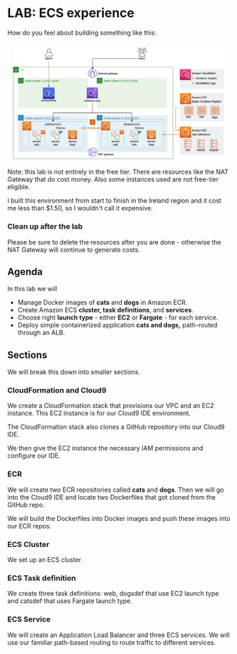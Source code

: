 # LAB: ECS experience

How do you feel about building something like this:

![](<../../../../.gitbook/assets/image (456).png>)

Note: this lab is not entirely in the free tier. There are resources like the NAT Gateway that do cost money. Also some instances used are not free-tier eligible.

I built this environment from start to finish in the Ireland region and it cost me less than $1.50, so I wouldn't call it expensive.&#x20;

### Clean up after the lab&#x20;

Please be sure to delete the resources after you are done - otherwise the NAT Gateway will continue to generate costs.&#x20;

## Agenda

In this lab we will&#x20;

* Manage Docker images of **cats** and **dogs** in Amazon ECR.
* Create Amazon ECS **cluster, task definitions**, and **services**.
* Choose right **launch type** - either **EC2** or **Fargate** - for each service.
* Deploy simple containerized application **cats and dogs,** path-routed through an ALB.

## Sections

We will break this down into smaller sections.

### CloudFormation and Cloud9

We create a CloudFormation stack that provisions our VPC and an EC2 instance. This EC2 instance is for our Cloud9 IDE environment.&#x20;

The CloudFormation stack also clones a GitHub repository into our Cloud9 IDE.

We then give the EC2 instance the necessary IAM permissions and configure our IDE.

### ECR

We will create two ECR repositories called **cats** and **dogs**. Then we will go into the Cloud9 IDE and locate two Dockerfiles that got cloned from the GitHub repo.&#x20;

We will build the Dockerfiles into Docker images and push these images into our ECR repos.&#x20;

### ECS Cluster

We set up an ECS cluster.&#x20;

### ECS Task definition

We create three task definitions: web, dogsdef that use EC2 launch type and catsdef that uses Fargate launch type.&#x20;

### ECS Service

We will create an Application Load Balancer and three ECS services. We will use our familiar path-based routing to route traffic to different services.&#x20;

